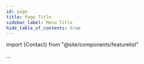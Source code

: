 ```yaml
---
id: page
title: Page Title
sidebar_label: Menu Title
hide_table_of_contents: true
---
```

import {Contact} from "@site/components/featurelist"

...
